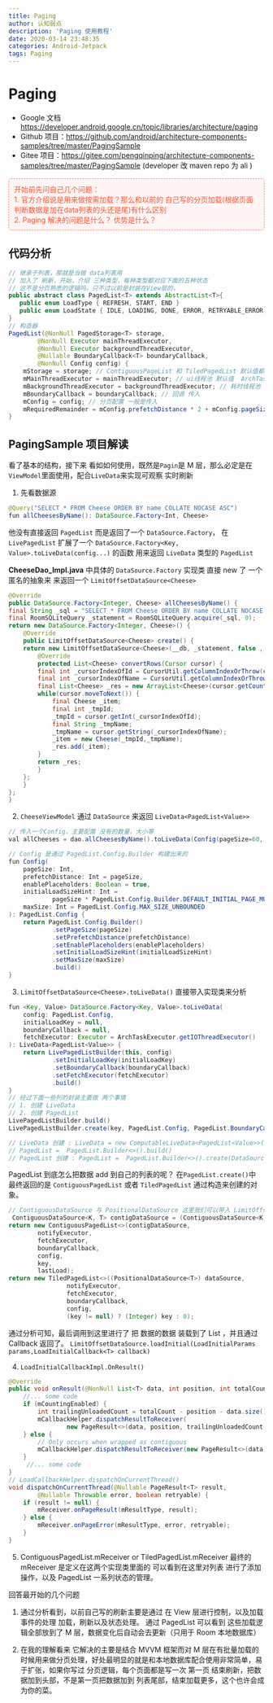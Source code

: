 ```yaml
---
title: Paging
author: 认知弱点
description: 'Paging 使用教程'
date: 2020-03-14 23:48:35
categories: Android-Jetpack
tags: Paging
---
```


# Paging

- Google 文档 https://developer.android.google.cn/topic/libraries/architecture/paging
- Github 项目：https://github.com/android/architecture-components-samples/tree/master/PagingSample
- Gitee 项目：https://gitee.com/pengqinping/architecture-components-samples/tree/master/PagingSample (developer 改 maven repo 为 ali )

<div style='background:#fff5f5; color:#ff502c; display:block; font-size: 14px; margin: 16px 0;padding: 10px; border-radius:5px;border: 1px #f97d64 dashed'> 开始前先问自己几个问题：<br/>1. 官方介绍说是用来做按需加载？那么和以前的 自己写的分页加载(根据页面判断数据是加在data列表的头还是尾)有什么区别<br/>2. Paging 解决的问题是什么？ 优势是什么？</div>

## 代码分析

```java
// 继承于列表，那就是当做 data列表用
// 加入了 刷新，开始，介绍 三种类型，每种类型都对应下面的五种状态
// 这不是分页熟悉的逻辑吗，只不过以前是封装在View层的，
public abstract class PagedList<T> extends AbstractList<T>{
   public enum LoadType { REFRESH, START, END }
   public enum LoadState { IDLE, LOADING, DONE, ERROR, RETRYABLE_ERROR }
}
// 构造器
PagedList(@NonNull PagedStorage<T> storage,
        @NonNull Executor mainThreadExecutor,
        @NonNull Executor backgroundThreadExecutor,
        @Nullable BoundaryCallback<T> boundaryCallback,
        @NonNull Config config) {
    mStorage = storage; // ContiguousPageList 和 TiledPagedList 默认值都是 new PagedStorage<V>()
    mMainThreadExecutor = mainThreadExecutor; // ui线程池 默认值  ArchTaskExecutor.getMainThreadExecutor()
    mBackgroundThreadExecutor = backgroundThreadExecutor; // 耗时线程池 默认值： ArchTaskExecutor.getIOThreadExecutor()
    mBoundaryCallback = boundaryCallback; // 回调 传入
    mConfig = config; // 分页配置 一般是传入
    mRequiredRemainder = mConfig.prefetchDistance * 2 + mConfig.pageSize;
}

```

## PagingSample 项目解读

看了基本的结构，接下来 看如如何使用，既然是`Pagin`是 M 层，那么必定是在`ViewModel`里面使用，配合`LiveData`来实现可观察 实时刷新

1. 先看数据源

```java
@Query("SELECT * FROM Cheese ORDER BY name COLLATE NOCASE ASC")
fun allCheesesByName(): DataSource.Factory<Int, Cheese>
```

他没有直接返回 `PagedList` 而是返回了一个 `DataSource.Factory`， 在 `LivePagedList` 扩展了一个 `DataSource.Factory<Key, Value>.toLiveData(config...)` 的函数 用来返回 `LiveData` 类型的 `PagedList`

**CheeseDao_Impl.java** 中具体的 `DataSource.Factory` 实现类
直接 new 了 一个匿名的抽象来 来返回一个 `LimitOffsetDataSource<Cheese>`

```java
@Override
public DataSource.Factory<Integer, Cheese> allCheesesByName() {
final String _sql = "SELECT * FROM Cheese ORDER BY name COLLATE NOCASE ASC";
final RoomSQLiteQuery _statement = RoomSQLiteQuery.acquire(_sql, 0);
return new DataSource.Factory<Integer, Cheese>() {
    @Override
    public LimitOffsetDataSource<Cheese> create() {
    return new LimitOffsetDataSource<Cheese>(__db, _statement, false , "Cheese") {
        @Override
        protected List<Cheese> convertRows(Cursor cursor) {
        final int _cursorIndexOfId = CursorUtil.getColumnIndexOrThrow(cursor, "id");
        final int _cursorIndexOfName = CursorUtil.getColumnIndexOrThrow(cursor, "name");
        final List<Cheese> _res = new ArrayList<Cheese>(cursor.getCount());
        while(cursor.moveToNext()) {
            final Cheese _item;
            final int _tmpId;
            _tmpId = cursor.getInt(_cursorIndexOfId);
            final String _tmpName;
            _tmpName = cursor.getString(_cursorIndexOfName);
            _item = new Cheese(_tmpId,_tmpName);
            _res.add(_item);
        }
        return _res;
        }
    };
    }
};
}
```

2. `CheeseViewModel` 通过 `DataSource` 来返回 `LiveData<PagedList<Value>> `

```java
// 传入一个Config，主要配置 没有的数量，大小等
val allCheeses = dao.allCheesesByName().toLiveData(Config(pageSize=60, enablePlaceholders=true, maxSize=200))

// Config 是通过 PagedList.Config.Builder 构建出来的
fun Config(
    pageSize: Int,
    prefetchDistance: Int = pageSize,
    enablePlaceholders: Boolean = true,
    initialLoadSizeHint: Int =
            pageSize * PagedList.Config.Builder.DEFAULT_INITIAL_PAGE_MULTIPLIER,
    maxSize: Int = PagedList.Config.MAX_SIZE_UNBOUNDED
): PagedList.Config {
    return PagedList.Config.Builder()
            .setPageSize(pageSize)
            .setPrefetchDistance(prefetchDistance)
            .setEnablePlaceholders(enablePlaceholders)
            .setInitialLoadSizeHint(initialLoadSizeHint)
            .setMaxSize(maxSize)
            .build()
}
```

3. `LimitOffsetDataSource<Cheese>.toLiveData()` 直接带入实现类来分析

```java
fun <Key, Value> DataSource.Factory<Key, Value>.toLiveData(
    config: PagedList.Config,
    initialLoadKey = null,
    boundaryCallback = null,
    fetchExecutor: Executor = ArchTaskExecutor.getIOThreadExecutor()
): LiveData<PagedList<Value>> {
    return LivePagedListBuilder(this, config)
            .setInitialLoadKey(initialLoadKey)
            .setBoundaryCallback(boundaryCallback)
            .setFetchExecutor(fetchExecutor)
            .build()
}
// 经过下面一些列的封装主要做 两个事情
// 1. 创建 LiveData
// 2. 创建 PagedList
LivePagedListBuilder.build()
LivePagedListBuilder.create(key, PagedList.Config, PagedList.BoundaryCallback, DataSource.Factory<Key, Value>, Executor, Executor)

// LiveData 创建 : LiveData = new ComputableLiveData<PagedList<Value>>()
// PagedList =  PagedList.Builder<>().build()
// PagedList 创建 : PagedList =  PagedList.Builder<>().create(DataSource<K, T>, Executor,Executor, BoundaryCallback, Config, Key )
```

PagedList 到底怎么把数据 add 到自己的列表的呢？
在`PagedList.create()`中 最终返回的是 `ContiguousPagedList` 或者 `TiledPagedList` 通过构造来创建的对象。

```java
// ContiguousDataSource 与 PositionalDataSource 这里我们可以带入 LimitOffsetDataSource 来分析
 ContiguousDataSource<K, T> contigDataSource = (ContiguousDataSource<K, T>) dataSource;
return new ContiguousPagedList<>(contigDataSource,
        notifyExecutor,
        fetchExecutor,
        boundaryCallback,
        config,
        key,
        lastLoad);
return new TiledPagedList<>((PositionalDataSource<T>) dataSource,
                notifyExecutor,
                fetchExecutor,
                boundaryCallback,
                config,
                (key != null) ? (Integer) key : 0);
```

通过分析可知，最后调用到这里进行了 把 数据的数据 装载到了 List ，并且通过 Callback 返回了。
`LimitOffsetDataSource.loadInitial(LoadInitialParams params,LoadInitialCallback<T> callback)`

4. `LoadInitialCallbackImpl.OnResult()`

```java
@Override
public void onResult(@NonNull List<T> data, int position, int totalCount) {
    //... some code
    if (mCountingEnabled) {
        int trailingUnloadedCount = totalCount - position - data.size();
        mCallbackHelper.dispatchResultToReceiver(
                new PageResult<>(data, position, trailingUnloadedCount, 0));
    } else {
        // Only occurs when wrapped as contiguous
        mCallbackHelper.dispatchResultToReceiver(new PageResult<>(data, position));
    }
     //... some code
}
// LoadCallbackHelper.dispatchOnCurrentThread()
void dispatchOnCurrentThread(@Nullable PageResult<T> result,
        @Nullable Throwable error, boolean retryable) {
    if (result != null) {
        mReceiver.onPageResult(mResultType, result);
    } else {
        mReceiver.onPageError(mResultType, error, retryable);
    }
}
```

5. ContiguousPagedList.mReceiver or TiledPagedList.mReceiver
   最终的 mReceiver 是定义在这两个实现类里面的
   可以看到在这里对列表 进行了添加操作，以及 PagedList 一系列状态的管理。

回答最开始的几个问题

1. 通过分析看到，以前自己写的刷新主要是通过 在 View 层进行控制，以及加载事件的处理 加载，刷新以及状态处理。 通过 PagedList 可以看到 这些加载逻辑全部放到了 M 层，数据变化后自动会去更新（只用于 Room 本地数据库）

2. 在我的理解看来 它解决的主要是结合 MVVM 框架而对 M 层在有批量加载的时候用来做分页处理，好处最明显的就是和本地数据库配合使用非常简单，易于扩张，如果你写过 分页逻辑，每个页面都是写一次 第一页 结束刷新，把数据加到头部，不是第一页把数据加到 列表尾部，结束加载更多，这个也许会成为你的菜。
